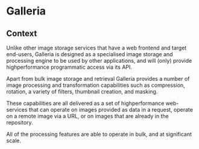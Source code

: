 # Galleria

## Context
Unlike other image storage services that have a web frontend and target end-users, Galleria is designed as a specialised image storage and processing engine to be used by other applications, and will (only) provide highperformance programmatic access via its API. 

Apart from bulk image storage and retrieval Galleria provides a number of image processing and transformation capabilities such as compression, rotation, a variety of filters, thumbnail creation, and masking.

These capabilities are all delivered as a set of highperformance web-services that can operate on images provided as data in a request, operate on a remote image via a URL, or on images that are already in the repository. 

All of the processing features are able to operate in bulk, and at significant scale.